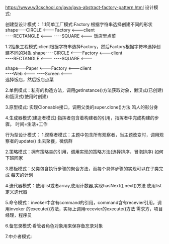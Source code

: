 https://www.w3cschool.cn/java/java-abstract-factory-pattern.html
设计模式:

创建型设计模式：
1.1简单工厂模式:Factory 根据字符串选择创建不同的形状
shape----CIRCLE             <---Factory <---client     
     ----RECTANGLE          <---
     ----SQUARE             <---
饭店里点菜

1.2抽象工程模式:client根据字符串选择Factory，然后Factory根据字符串选择创建不同的对象
shape----CIRCLE             <---Factory <---client     
     ----RECTANGLE          <---
     ----SQUARE             <---
     
shape----Paper              <---Factory <---client     
     ----Web                <---
     ----Screen             <---   
选择饭店，然后饭店点菜

2.单例模式：私有的构造方法，调用getInstance()方法获取对象，懒汉式(已创建)和饿汉式(使用时创建)


3.原型模式: 实现Cloneable接口，调用父类的super.clone()方法
鸣人的影分身

4.生成器模式(建造者模式):指挥者包含着构建者的引用，指挥者中完成构建的步骤。
 时间=生活+工作   
    
 
行为型设计模式：
1.观察者模式：主题中包含所有观察者，当主题改变时，调用观察者的update()
出去聚餐，微信群

2.策略模式：拥有策略类的引用，调用实现的策略方法(选择排序，冒泡排序)
如何下班回家

3.模板模式：父类包含执行步骤的聚合方法，而每个具体步骤的实现可以在子类完成
每天的计划

4.迭代器模式：使用list或者array,使用计数器,实现hasNext(),next()方法
使用list定义迭代器

5.命令模式：invoker中含有command的引用，command含有recevier引用，调用invoker
的execute()方法，实际上调用recevier的execute()方法
需求方，项目经理，程序员

6.备忘录模式:看管者角色对象用来保存备忘录对象

7.中介者模式:
